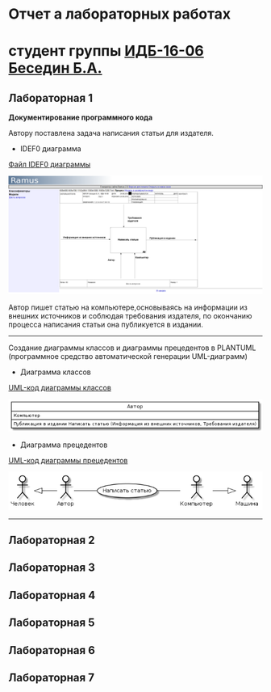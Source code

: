 # Отчет а лабораторных работах
# студент группы [ИДБ-16-06](https://github.com/stankin/design-2018/wiki/list-idb-16-06) [Беседин Б.А.](https://github.com/akumaB)

## Лабораторная 1

**Документирование программного кода**

Автору поставлена задача написания статьи для издателя. 

+ IDEF0 диаграмма

[Файл IDEF0 диаграммы](https://github.com/akumaB/Besedin.github.io/blob/master/writeArticle.rsf)

![IDEF0 диаграмма](https://github.com/akumaB/Besedin.github.io/blob/master/idef0Besedin.png)

Автор пишет статью на компьютере,основываясь на информации из внешних источников и соблюдая требования издателя, по окончанию процесса написания статьи она публикуется в издании.

***

Создание диаграммы классов и диаграммы прецедентов в PLANTUML (программное средство автоматической генерации UML-диаграмм)

+ Диаграмма классов

[UML-код диаграммы классов](https://github.com/akumaB/Besedin.github.io/blob/master/umlClass.txt)

![Диаграмма классов](https://github.com/akumaB/Besedin.github.io/blob/master/diaClassBesedin.png)

+ Диаграмма прецедентов

[UML-код диаграммы прецедентов](https://github.com/akumaB/Besedin.github.io/blob/master/umlPrec.txt)

![Диаграмма прецедентов](https://github.com/akumaB/Besedin.github.io/blob/master/diaProcBesedin.png)

***

## Лабораторная 2

## Лабораторная 3

## Лабораторная 4

## Лабораторная 5

## Лабораторная 6

## Лабораторная 7

